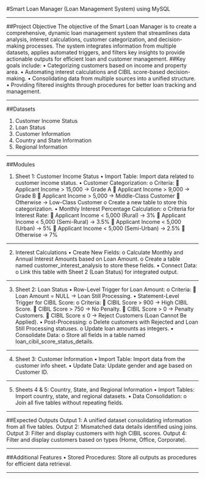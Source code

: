 #Smart Loan Manager (Loan Management System) using MySQL
________________________________________
##Project Objective
The objective of the Smart Loan Manager is to create a comprehensive, dynamic loan management system that streamlines data analysis, interest calculations, customer categorization, and decision-making processes. The system integrates information from multiple datasets, applies automated triggers, and filters key insights to provide actionable outputs for efficient loan and customer management.
##Key goals include:
•	Categorizing customers based on income and property area.
•	Automating interest calculations and CIBIL score-based decision-making.
•	Consolidating data from multiple sources into a unified structure.
•	Providing filtered insights through procedures for better loan tracking and management.
________________________________________
##Datasets
1.	Customer Income Status
2.	Loan Status
3.	Customer Information
4.	Country and State Information
5.	Regional Information
________________________________________
##Modules
1. Sheet 1: Customer Income Status
•	Import Table:
Import data related to customer income status.
•	Customer Categorization:
o	Criteria: 
	Applicant Income > 15,000 → Grade A
	Applicant Income > 9,000 → Grade B
	Applicant Income > 5,000 → Middle-Class Customer
	Otherwise → Low-Class Customer
o	Create a new table to store this categorization.
•	Monthly Interest Percentage Calculation:
o	Criteria for Interest Rate: 
	Applicant Income < 5,000 (Rural) → 3%
	Applicant Income < 5,000 (Semi-Rural) → 3.5%
	Applicant Income < 5,000 (Urban) → 5%
	Applicant Income < 5,000 (Semi-Urban) → 2.5%
	Otherwise → 7%
________________________________________
2. Interest Calculations
•	Create New Fields:
o	Calculate Monthly and Annual Interest Amounts based on Loan Amount.
o	Create a table named customer_interest_analysis to store these fields.
•	Connect Data:
o	Link this table with Sheet 2 (Loan Status) for integrated output.
________________________________________
3. Sheet 2: Loan Status
•	Row-Level Trigger for Loan Amount:
o	Criteria: 
	Loan Amount = NULL → Loan Still Processing.
•	Statement-Level Trigger for CIBIL Score:
o	Criteria: 
	CIBIL Score > 900 → High CIBIL Score.
	CIBIL Score > 750 → No Penalty.
	CIBIL Score > 0 → Penalty Customers.
	CIBIL Score ≤ 0 → Reject Customers (Loan Cannot Be Applied).
•	Post-Processing:
o	Delete customers with Rejected and Loan Still Processing statuses.
o	Update loan amounts as integers.
•	Consolidate Data:
o	Store all fields in a table named loan_cibil_score_status_details.
________________________________________
4. Sheet 3: Customer Information
•	Import Table:
Import data from the customer info sheet.
•	Update Data:
Update gender and age based on Customer ID.
________________________________________
5. Sheets 4 & 5: Country, State, and Regional Information
•	Import Tables:
Import country, state, and regional datasets.
•	Data Consolidation:
o	Join all five tables without repeating fields.
________________________________________
##Expected Outputs
Output 1:
A unified dataset consolidating information from all five tables.
Output 2:
Mismatched data details identified using joins.
Output 3:
Filter and display customers with high CIBIL scores.
Output 4:
Filter and display customers based on types (Home, Office, Corporate).
________________________________________
##Additional Features
•	Stored Procedures:
Store all outputs as procedures for efficient data retrieval.
________________________________________

